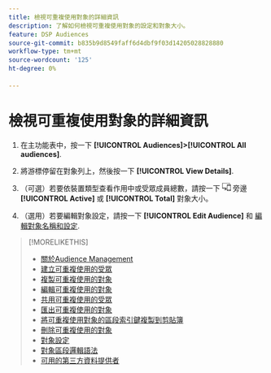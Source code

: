 ```yaml
---
title: 檢視可重複使用對象的詳細資訊
description: 了解如何檢視可重複使用對象的設定和對象大小。
feature: DSP Audiences
source-git-commit: b835b9d8549faff6d4dbf9f03d14205028828880
workflow-type: tm+mt
source-wordcount: '125'
ht-degree: 0%

---
```


# 檢視可重複使用對象的詳細資訊

1. 在主功能表中，按一下 **[!UICONTROL Audiences]>[!UICONTROL All audiences]**.

1. 將游標停留在對象列上，然後按一下 **[!UICONTROL View Details]**.

1. （可選）若要依裝置類型查看作用中或受眾成員總數，請按一下 ![裝置劃分](/help/dsp/assets/device-breakdown.png) 旁邊 **[!UICONTROL Active]** 或 **[!UICONTROL Total]** 對象大小。

1. （選用）若要編輯對象設定，請按一下 **[!UICONTROL Edit Audience]** 和 [編輯對象名稱和設定](reusable-audience-edit.md).

>[!MORELIKETHIS]
>
>* [關於Audience Management](audience-about.md)
>* [建立可重複使用的受眾](reusable-audience-create.md)
>* [複製可重複使用的對象](reusable-audience-duplicate.md)
>* [編輯可重複使用的對象](reusable-audience-edit.md)
>* [共用可重複使用的受眾](reusable-audience-share.md)
>* [匯出可重複使用的對象](reusable-audience-export.md)
>* [將可重複使用對象的區段索引鍵複製到剪貼簿](reusable-audience-clipboard.md)
>* [刪除可重複使用的對象](reusable-audience-delete.md)
>* [對象設定](audience-settings.md)
>* [對象區段邏輯語法](audience-segment-logic-syntax.md)
>* [可用的第三方資料提供者](third-party-data-providers.md)

